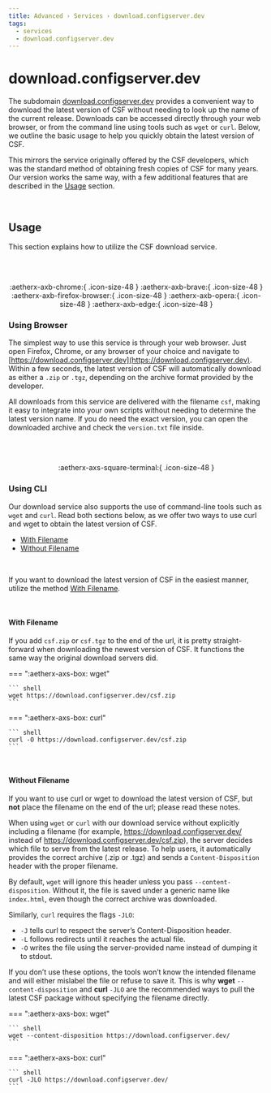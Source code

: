 ```yaml
---
title: Advanced › Services › download.configserver.dev
tags:
  - services
  - download.configserver.dev
---
```


# download.configserver.dev <!-- omit from toc -->

The subdomain [download.configserver.dev](https://download.configserver.dev) provides a convenient way to download the latest version of CSF without needing to look up the name of the current release. Downloads can be accessed directly through your web browser, or from the command line using tools such as `wget` or `curl`. Below, we outline the basic usage to help you quickly obtain the latest version of CSF.

This mirrors the service originally offered by the CSF developers, which was the standard method of obtaining fresh copies of CSF for many years. Our version works the same way, with a few additional features that are described in the [Usage](#usage) section.

<br />

## Usage  <!-- omit from toc -->

This section explains how to utilize the CSF download service.

<br />
<br />

<div align="center" markdown>

:aetherx-axb-chrome:{ .icon-size-48 } 
:aetherx-axb-brave:{ .icon-size-48 } 
:aetherx-axb-firefox-browser:{ .icon-size-48 } 
:aetherx-axb-opera:{ .icon-size-48 } 
:aetherx-axb-edge:{ .icon-size-48 }

</div>

### Using Browser  <!-- omit from toc -->

The simplest way to use this service is through your web browser. Just open Firefox, Chrome, or any browser of your choice and navigate to [https://download.configserver.dev](https://download.configserver.dev). Within a few seconds, the latest version of CSF will automatically download as either a `.zip` or `.tgz`, depending on the archive format provided by the developer.  

All downloads from this service are delivered with the filename `csf`, making it easy to integrate into your own scripts without needing to determine the latest version name. If you do need the exact version, you can open the downloaded archive and check the `version.txt` file inside.

<br />
<br />

<div align="center" markdown>

:aetherx-axs-square-terminal:{ .icon-size-48 } 

</div>

### Using CLI  <!-- omit from toc -->

Our download service also supports the use of command-line tools such as `wget` and `curl`. Read both sections below, as we offer two ways to use curl and wget to obtain the latest version of CSF.

- [With Filename](#with-filename)
- [Without Filename](#without-filename)

<br />

If you want to download the latest version of CSF in the easiest manner, utilize the method [With Filename](#with-filename).

<br />

#### With Filename

If you add `csf.zip` or `csf.tgz` to the end of the url, it is pretty straight-forward when downloading the newest version of CSF. It functions the same way the original download servers did.

=== ":aetherx-axs-box: wget"

    ``` shell
    wget https://download.configserver.dev/csf.zip
    ```

=== ":aetherx-axs-box: curl"

    ``` shell
    curl -O https://download.configserver.dev/csf.zip
    ```

<br />

#### Without Filename

If you want to use curl or wget to download the latest version of CSF, but **not** place the filename on the end of the url; please read these notes.

When using `wget` or `curl` with our download service without explicitly including a filename (for example, https://download.configserver.dev/ instead of https://download.configserver.dev/csf.zip), the server decides which file to serve from the latest release. To help users, it automatically provides the correct archive (.zip or .tgz) and sends a `Content-Disposition` header with the proper filename.

By default, `wget` will ignore this header unless you pass `--content-disposition`. Without it, the file is saved under a generic name like `index.html`, even though the correct archive was downloaded. 

Similarly, `curl` requires the flags `-JLO`:

* `-J` tells curl to respect the server’s Content-Disposition header.
* `-L` follows redirects until it reaches the actual file.
* `-O` writes the file using the server-provided name instead of dumping it to stdout.

If you don’t use these options, the tools won’t know the intended filename and will either mislabel the file or refuse to save it. This is why **wget** `--content-disposition` and **curl** `-JLO` are the recommended ways to pull the latest CSF package without specifying the filename directly.

=== ":aetherx-axs-box: wget"

    ``` shell
    wget --content-disposition https://download.configserver.dev/
    ```

=== ":aetherx-axs-box: curl"

    ``` shell
    curl -JLO https://download.configserver.dev/
    ```

